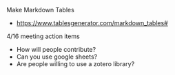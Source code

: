 Make Markdown Tables
- https://www.tablesgenerator.com/markdown_tables#


4/16 meeting action items
- How will people contribute?
- Can you use google sheets?
- Are people willing to use a zotero library?
